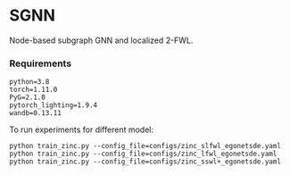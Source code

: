 # SGNN
 Node-based subgraph GNN and localized 2-FWL.

### Requirements
```
python=3.8
torch=1.11.0
PyG=2.1.0
pytorch_lighting=1.9.4
wandb=0.13.11
```

To run experiments for different model:
```
python train_zinc.py --config_file=configs/zinc_slfwl_egonetsde.yaml
python train_zinc.py --config_file=configs/zinc_lfwl_egonetsde.yaml
python train_zinc.py --config_file=configs/zinc_sswl+_egonetsde.yaml
```
